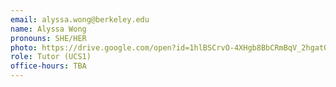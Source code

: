 ```yaml
---
email: alyssa.wong@berkeley.edu
name: Alyssa Wong
pronouns: SHE/HER
photo: https://drive.google.com/open?id=1hlBSCrvO-4XHgb8BbCRmBqV_2hgatOMe
role: Tutor (UCS1)
office-hours: TBA
---
```

